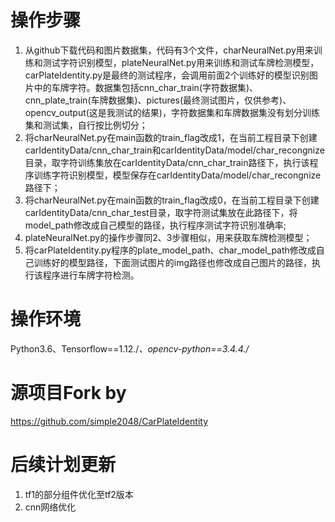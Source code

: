 # 操作步骤
1. 从github下载代码和图片数据集，代码有3个文件，charNeuralNet.py用来训练和测试字符识别模型，plateNeuralNet.py用来训练和测试车牌检测模型，carPlateIdentity.py是最终的测试程序，会调用前面2个训练好的模型识别图片中的车牌字符。数据集包括cnn_char_train(字符数据集)、cnn_plate_train(车牌数据集)、pictures(最终测试图片，仅供参考)、opencv_output(这是我测试的结果)，字符数据集和车牌数据集没有划分训练集和测试集，自行按比例切分；
2. 将charNeuralNet.py在main函数的train_flag改成1，在当前工程目录下创建carIdentityData/cnn_char_train和carIdentityData/model/char_recongnize目录，取字符训练集放在carIdentityData/cnn_char_train路径下，执行该程序训练字符识别模型，模型保存在carIdentityData/model/char_recongnize路径下；
3. 将charNeuralNet.py在main函数的train_flag改成0，在当前工程目录下创建carIdentityData/cnn_char_test目录，取字符测试集放在此路径下，将model_path修改成自己模型的路径，执行程序测试字符识别准确率;
4. plateNeuralNet.py的操作步骤同2、3步骤相似，用来获取车牌检测模型；
5. 将carPlateIdentity.py程序的plate_model_path、char_model_path修改成自己训练好的模型路径，下面测试图片的img路径也修改成自己图片的路径，执行该程序进行车牌字符检测。

# 操作环境
Python3.6、Tensorflow==1.12./*、opencv-python==3.4.4./*

# 源项目Fork by
https://github.com/simple2048/CarPlateIdentity

# 后续计划更新
1. tf1的部分组件优化至tf2版本
2. cnn网络优化
